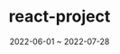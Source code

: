 ---
title : "react-project"
titleDesc : "디자인부터 배포까지! 프로젝트 도전기"
date : "2022-06-01 ~ 2022-07-28"
desc : "학습한 모든 스킬을 동원하여 만든 리액트 개인 프로젝트"
desc2 : "평소 즐겨먹는 샐러디의 제품을 가지고 포트폴리오용 리뉴얼 사이트를 제작"
address : "https://jaek1783.github.io/salad/"
image : "react.png"
isFavorite : true
---